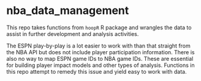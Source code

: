 # nba_data_management
This repo takes functions from `hoopR` R package and wrangles the data to assist in further development and analysis activities.  

The ESPN play-by-play is a lot easier to work with than that straight from the NBA API but does not include player participation information. There is also no way to map ESPN game IDs to NBA game IDs. These are essential for building player impact models and other types of analysis. Functions in this repo attempt to remedy this issue and yield easy to work with data.
